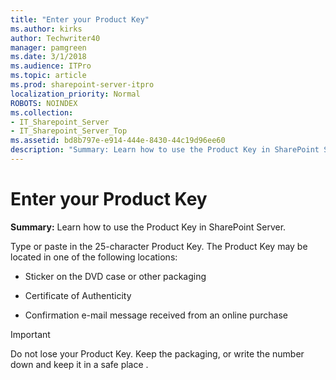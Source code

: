```yaml
---
title: "Enter your Product Key"
ms.author: kirks
author: Techwriter40
manager: pamgreen
ms.date: 3/1/2018
ms.audience: ITPro
ms.topic: article
ms.prod: sharepoint-server-itpro
localization_priority: Normal
ROBOTS: NOINDEX
ms.collection:
- IT_Sharepoint_Server
- IT_Sharepoint_Server_Top
ms.assetid: bd8b797e-e914-444e-8430-44c19d96ee60
description: "Summary: Learn how to use the Product Key in SharePoint Server."
---
```


# Enter your Product Key

 **Summary:** Learn how to use the Product Key in SharePoint Server. 
  
Type or paste in the 25-character Product Key. The Product Key may be located in one of the following locations:
  
- Sticker on the DVD case or other packaging
    
- Certificate of Authenticity
    
- Confirmation e-mail message received from an online purchase
    
> [!IMPORTANT]
> Do not lose your Product Key. Keep the packaging, or write the number down and keep it in a safe place . 
  

